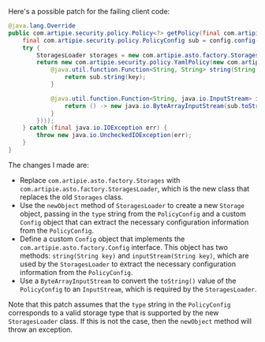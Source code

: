 Here's a possible patch for the failing client code:
```java
@java.lang.Override
public com.artipie.security.policy.Policy<?> getPolicy(final com.artipie.security.policy.PolicyConfig config) {
    final com.artipie.security.policy.PolicyConfig sub = config.config("storage");
    try {
        StoragesLoader storages = new com.artipie.asto.factory.StoragesLoader();
        return new com.artipie.security.policy.YamlPolicy(new com.artipie.asto.blocking.BlockingStorage(storages.newObject(sub.string("type"), new com.artipie.asto.factory.Config() {
            @java.util.function.Function<String, String> string(String key) {
                return sub.string(key);
            }

            @java.util.function.Function<String, java.io.InputStream> inputStream(String key) {
                return () -> new java.io.ByteArrayInputStream(sub.toString().getBytes());
            }
        })));
    } catch (final java.io.IOException err) {
        throw new java.io.UncheckedIOException(err);
    }
}
```
The changes I made are:

* Replace `com.artipie.asto.factory.Storages` with `com.artipie.asto.factory.StoragesLoader`, which is the new class that replaces the old `Storages` class.
* Use the `newObject` method of `StoragesLoader` to create a new `Storage` object, passing in the `type` string from the `PolicyConfig` and a custom `Config` object that can extract the necessary configuration information from the `PolicyConfig`.
* Define a custom `Config` object that implements the `com.artipie.asto.factory.Config` interface. This object has two methods: `string(String key)` and `inputStream(String key)`, which are used by the `StoragesLoader` to extract the necessary configuration information from the `PolicyConfig`.
* Use a `ByteArrayInputStream` to convert the `toString()` value of the `PolicyConfig` to an `InputStream`, which is required by the `StoragesLoader`.

Note that this patch assumes that the `type` string in the `PolicyConfig` corresponds to a valid storage type that is supported by the new `StoragesLoader` class. If this is not the case, then the `newObject` method will throw an exception.
